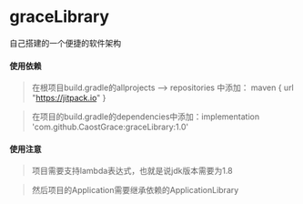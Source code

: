 # graceLibrary
自己搭建的一个便捷的软件架构

#### 使用依赖
>  在根项目build.gradle的allprojects -->  repositories 中添加： maven { url "https://jitpack.io" }

>  在项目的build.gradle的dependencies中添加：implementation 'com.github.CaostGrace:graceLibrary:1.0'

#### 使用注意
>  项目需要支持lambda表达式，也就是说jdk版本需要为1.8

>  然后项目的Application需要继承依赖的ApplicationLibrary

